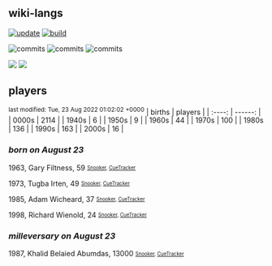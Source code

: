 ## wiki-langs
[![update](https://github.com/dreamerminsk/wiki-langs/actions/workflows/update-tables.yml/badge.svg)](https://github.com/dreamerminsk/wiki-langs/actions/workflows/update-tables.yml)
[![build](https://github.com/dreamerminsk/wiki-langs/actions/workflows/build.yml/badge.svg)](https://github.com/dreamerminsk/wiki-langs/actions/workflows/build.yml)

![commits](https://img.shields.io/github/commit-activity/y/dreamerminsk/wiki-langs)
![commits](https://img.shields.io/github/commit-activity/m/dreamerminsk/wiki-langs)
![commits](https://img.shields.io/github/commit-activity/w/dreamerminsk/wiki-langs)

![](https://img.shields.io/github/languages/code-size/dreamerminsk/wiki-langs)
![](https://img.shields.io/github/repo-size/dreamerminsk/wiki-langs)

## players
<sup>last modified: Tue, 23 Aug 2022 01:02:02 +0000</sup>
| births | players |
| :----: | ------: |
| 0000s | 2114 |
| 1940s | 6 |
| 1950s | 9 |
| 1960s | 44 |
| 1970s | 100 |
| 1980s | 136 |
| 1990s | 163 |
| 2000s | 16 |

### ***born on August 23***
1963, Gary Filtness, 59 <sub><sup>[Snooker](http://www.snooker.org/res/index.asp?player=1357), [CueTracker](http://cuetracker.net/Players/gary-filtness/)</sup></sub>

1973, Tugba Irten, 49 <sub><sup>[Snooker](http://www.snooker.org/res/index.asp?player=1727), [CueTracker](http://cuetracker.net/Players/tugba-irten/)</sup></sub>

1985, Adam Wicheard, 37 <sub><sup>[Snooker](http://www.snooker.org/res/index.asp?player=86), [CueTracker](http://cuetracker.net/Players/adam-wicheard/)</sup></sub>

1998, Richard Wienold, 24 <sub><sup>[Snooker](http://www.snooker.org/res/index.asp?player=1903), [CueTracker](http://cuetracker.net/Players/richard-wienold/)</sup></sub>


### ***milleversary on August 23***
1987, Khalid Belaied Abumdas, 13000 <sub><sup>[Snooker](http://www.snooker.org/res/index.asp?player=1292), [CueTracker](http://cuetracker.net/Players/khalid-belaied-abumdas/)</sup></sub>



